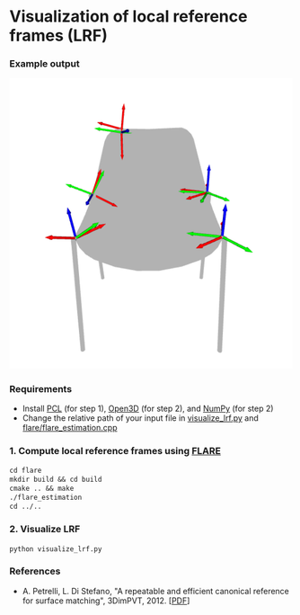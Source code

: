 # Visualization of local reference frames (LRF)

### Example output
![Example output](https://github.com/dilaragokay/LRF-visualization/blob/master/img/example.png)

### Requirements
* Install [PCL](https://pointclouds.org/downloads/) (for step 1), [Open3D](http://www.open3d.org/) (for step 2), and [NumPy](https://numpy.org/install/) (for step 2)
* Change the relative path of your input file in [visualize_lrf.py](https://github.com/dilaragokay/LRF-visualization/blob/master/visualize_lrf.py#L5) and [flare/flare_estimation.cpp](https://github.com/dilaragokay/LRF-visualization/blob/master/flare/flare_estimation.cpp#L26)

### 1. Compute local reference frames using [FLARE](http://www.vision.deis.unibo.it/research/78-cvlab/82-lrf)
```
cd flare
mkdir build && cd build
cmake .. && make
./flare_estimation
cd ../..
```

### 2. Visualize LRF
```
python visualize_lrf.py
```

### References
* A. Petrelli, L. Di Stefano, "A repeatable and efficient canonical reference for surface matching", 3DimPVT, 2012. [[PDF](http://www.vision.deis.unibo.it/LRF/LRF_repeatability_3DimPvt2012.pdf)]
